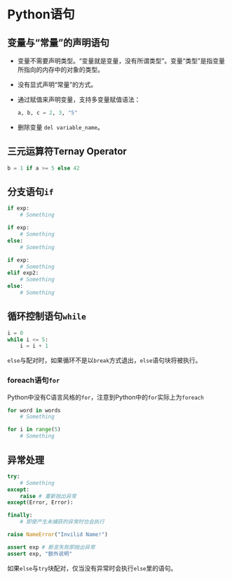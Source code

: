 # Python语句

## 变量与“常量”的声明语句

- 变量不需要声明类型。“变量就是变量，没有所谓类型”。变量“类型”是指变量所指向的内存中的对象的类型。
- 没有显式声明“常量”的方式。
- 通过赋值来声明变量，支持多变量赋值语法：
  
  ```python
  a, b, c = 2, 3, "5"
  ```

- 删除变量 `del variable_name`。

## 三元运算符Ternay Operator

```py
b = 1 if a >= 5 else 42
```

## 分支语句`if`

```python
if exp:
    # Something

if exp:
    # Something
else:
    # Something

if exp:
    # Something
elif exp2:
    # Something
else:
    # Something
```

## 循环控制语句`while`

```python
i = 0
while i <= 5:
    i = i + 1
```

`else`与配对时，如果循环不是以`break`方式退出，`else`语句块将被执行。

### foreach语句`for`

Python中没有C语言风格的`for`，注意到Python中的`for`实际上为`foreach`

```python
for word in words
    # Something

for i in range(5)
    # Something
```

## 异常处理

```python
try:
    # Something
except:
    raise # 重新抛出异常
except(Error, Error):

finally:
    # 即使产生未捕获的异常时也会执行

raise NameError("Invilid Name!")

assert exp # 断言失败即抛出异常
assert exp, "额外说明"
```

如果`else`与`try`块配对，仅当没有异常时会执行`else`里的语句。
